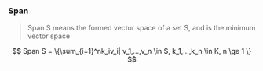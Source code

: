 ### Span
> Span S means the formed vector space of a set S, and is the minimum vector space

$$
    Span S = \{\sum_{i=1}^nk_iv_i| v_1,...,v_n \in S, k_1,...,k_n \in K, n \ge 1 \}
$$

